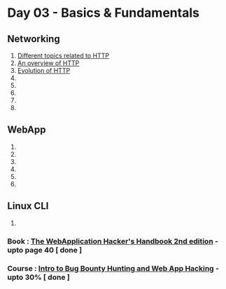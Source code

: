 # Day 03 - Basics & Fundamentals

## Networking
  1. [Different topics related to HTTP](https://developer.mozilla.org/en-US/docs/Web/HTTP/Basics_of_HTTP)
  2. [An overview of HTTP](https://developer.mozilla.org/en-US/docs/Web/HTTP/Overview)
  3. [Evolution of HTTP](https://developer.mozilla.org/en-US/docs/Web/HTTP/Basics_of_HTTP/Evolution_of_HTTP)
  4. 
  5. 
  6. 
  7. 
  8. 

## WebApp
  1. 
  2. 
  3. 
  4. 
  5. 
  6. 

## Linux CLI
  1. 

### Book : [The WebApplication Hacker's Handbook 2nd edition](https://edu.anarcho-copy.org/Against%20Security%20-%20Self%20Security/Dafydd%20Stuttard,%20Marcus%20Pinto%20-%20The%20web%20application%20hacker's%20handbook_%20finding%20and%20exploiting%20security%20flaws-Wiley%20(2011).pdf) - upto page 40 [ done ]
### Course : [Intro to Bug Bounty Hunting and Web App Hacking](https://www.udemy.com/course/intro-to-bug-bounty-by-nahamsec/) - upto 30% [ done ]
